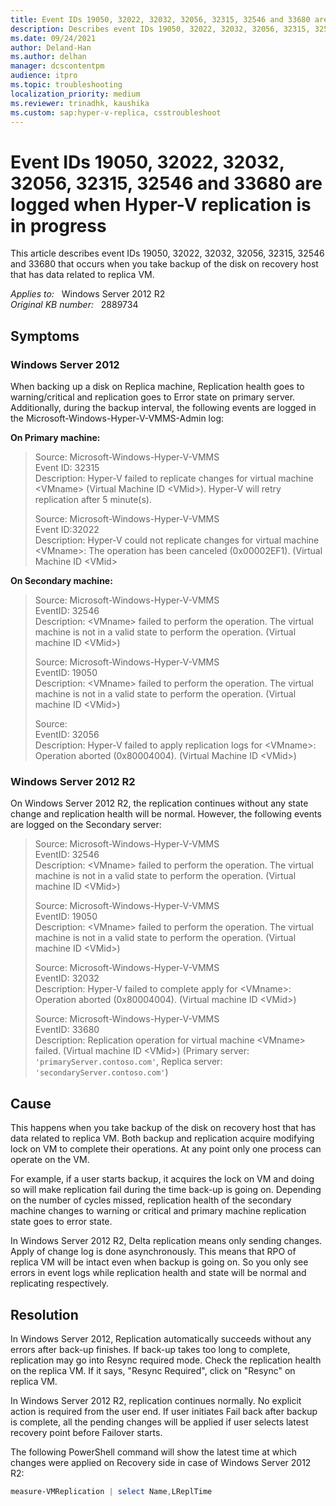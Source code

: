```yaml
---
title: Event IDs 19050, 32022, 32032, 32056, 32315, 32546 and 33680 are logged when Hyper-V replication is in progress
description: Describes event IDs 19050, 32022, 32032, 32056, 32315, 32546 and 33680 that occurs when you take backup of the disk on recovery host that has data related to replica VM.
ms.date: 09/24/2021
author: Deland-Han
ms.author: delhan
manager: dcscontentpm
audience: itpro
ms.topic: troubleshooting
localization_priority: medium
ms.reviewer: trinadhk, kaushika
ms.custom: sap:hyper-v-replica, csstroubleshoot
---
```

# Event IDs 19050, 32022, 32032, 32056, 32315, 32546 and 33680 are logged when Hyper-V replication is in progress

This article describes event IDs 19050, 32022, 32032, 32056, 32315, 32546 and 33680 that occurs when you take backup of the disk on recovery host that has data related to replica VM.

_Applies to:_ &nbsp; Windows Server 2012 R2  
_Original KB number:_ &nbsp; 2889734

## Symptoms

### Windows Server 2012

When backing up a disk on Replica machine, Replication health goes to warning/critical and replication goes to Error state on primary server. Additionally, during the backup interval, the following events are logged in the Microsoft-Windows-Hyper-V-VMMS-Admin log:

**On Primary machine:**  

> Source: Microsoft-Windows-Hyper-V-VMMS  
Event ID: 32315  
Description: Hyper-V failed to replicate changes for virtual machine \<VMname> (Virtual Machine ID \<VMid>). Hyper-V will retry replication after 5 minute(s).
>
> Source: Microsoft-Windows-Hyper-V-VMMS  
Event ID:32022  
Description: Hyper-V could not replicate changes for virtual machine \<VMname>: The operation has been canceled (0x00002EF1). (Virtual Machine ID \<VMid>  

**On Secondary machine:**

> Source: Microsoft-Windows-Hyper-V-VMMS  
EventID: 32546  
Description: \<VMname> failed to perform the operation. The virtual machine is not in a valid state to perform the operation. (Virtual machine ID \<VMid>)
>
> Source: Microsoft-Windows-Hyper-V-VMMS  
EventID: 19050  
Description: \<VMname> failed to perform the operation. The virtual machine is not in a valid state to perform the operation. (Virtual machine ID \<VMid>)
>
> Source:  
EventID: 32056  
Description: Hyper-V failed to apply replication logs for \<VMname>: Operation aborted (0x80004004). (Virtual Machine ID \<VMid>)

### Windows Server 2012 R2

On Windows Server 2012 R2, the replication continues without any state change and replication health will be normal. However, the following events are logged on the Secondary server:

> Source: Microsoft-Windows-Hyper-V-VMMS  
EventID: 32546  
Description: \<VMname> failed to perform the operation. The virtual machine is not in a valid state to perform the operation. (Virtual machine ID \<VMid>)
>
> Source: Microsoft-Windows-Hyper-V-VMMS  
EventID: 19050  
Description: \<VMname> failed to perform the operation. The virtual machine is not in a valid state to perform the operation. (Virtual machine ID \<VMid>)
>
> Source: Microsoft-Windows-Hyper-V-VMMS  
EventID: 32032  
Description: Hyper-V failed to complete apply for \<VMname>: Operation aborted (0x80004004). (Virtual machine ID \<VMid>)
>
> Source: Microsoft-Windows-Hyper-V-VMMS  
EventID: 33680  
Description: Replication operation for virtual machine \<VMname> failed. (Virtual machine ID \<VMid>) (Primary server: `'primaryServer.contoso.com'`, Replica server: `'secondaryServer.contoso.com'`)

## Cause

This happens when you take backup of the disk on recovery host that has data related to replica VM. Both backup and replication acquire modifying lock on VM to complete their operations. At any point only one process can operate on the VM.

For example, if a user starts backup, it acquires the lock on VM and doing so will make replication fail during the time back-up is going on. Depending on the number of cycles missed, replication health of the secondary machine changes to warning or critical and primary machine replication state goes to error state.

In Windows Server 2012 R2, Delta replication means only sending changes. Apply of change log is done asynchronously. This means that RPO of replica VM will be intact even when backup is going on. So you only see errors in event logs while replication health and state will be normal and replicating respectively.

## Resolution

In Windows Server 2012, Replication automatically succeeds without any errors after back-up finishes. If back-up takes too long to complete, replication may go into Resync required mode. Check the replication health on the replica VM. If it says, "Resync Required", click on "Resync" on replica VM.

In Windows Server 2012 R2, replication continues normally. No explicit action is required from the user end. If user initiates Fail back after backup is complete, all the pending changes will be applied if user selects latest recovery point before Failover starts.

The following PowerShell command will show the latest time at which changes were applied on Recovery side in case of Windows Server 2012 R2:

```powershell
measure-VMReplication | select Name,LReplTime
```
